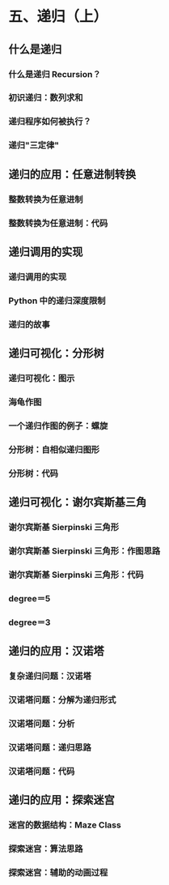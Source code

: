 # 五、递归（上）

## 什么是递归 
### 什么是递归 Recursion？
### 初识递归：数列求和
### 递归程序如何被执行？
### 递归"三定律"

## 递归的应用：任意进制转换 
### 整数转换为任意进制
### 整数转换为任意进制：代码
## 递归调用的实现 
### 递归调用的实现
### Python 中的递归深度限制
### 递归的故事
## 递归可视化：分形树 
### 递归可视化：图示
### 海龟作图
### 一个递归作图的例子：螺旋
### 分形树：自相似递归图形
### 分形树：代码
## 递归可视化：谢尔宾斯基三角 
### 谢尔宾斯基 Sierpinski 三角形
### 谢尔宾斯基 Sierpinski 三角形：作图思路
### 谢尔宾斯基 Sierpinski 三角形：代码
### degree＝5
### degree＝3
## 递归的应用：汉诺塔 
### 复杂递归问题：汉诺塔
### 汉诺塔问题：分解为递归形式
### 汉诺塔问题：分析
### 汉诺塔问题：递归思路
### 汉诺塔问题：代码
## 递归的应用：探索迷宫 
### 迷宫的数据结构：Maze Class
### 探索迷宫：算法思路
### 探索迷宫：辅助的动画过程
